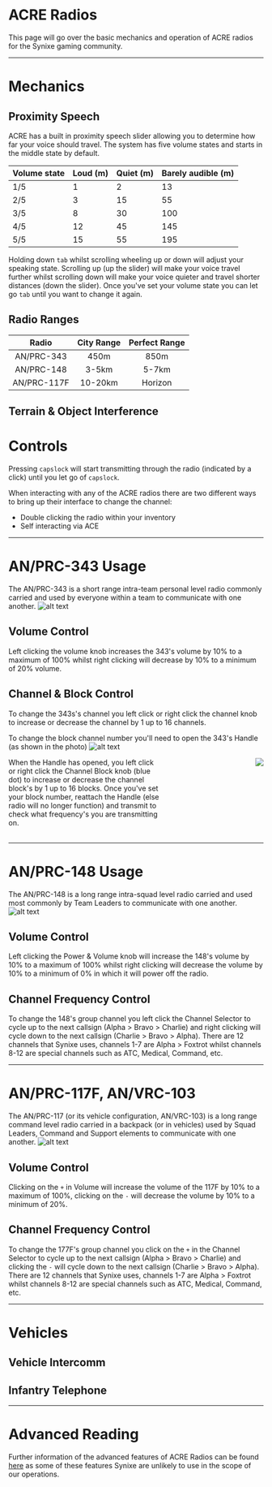 # ACRE Radios
This page will go over the basic mechanics and operation of ACRE radios for the Synixe gaming community.

<hr/>

# Mechanics
## Proximity Speech 
ACRE has a built in proximity speech slider allowing you to determine how far your voice should travel. The system has five volume states and starts in the middle state by default.

| Volume state | Loud (m) | Quiet (m) | Barely audible (m)
| --- | --- | --- | --- 
| 1/5 | 1 | 2 | 13
| 2/5 | 3 | 15 | 55
| 3/5 | 8 | 30 | 100
| 4/5 | 12 | 45 | 145
| 5/5 | 15 | 55 | 195 

Holding down `tab` whilst scrolling wheeling up or down will adjust your speaking state. Scrolling up (up the slider) will make your voice travel further whilst scrolling down will make your voice quieter and travel shorter distances (down the slider). Once you've set your volume state you can let go `tab` until you want to change it again.  

<!-- GIF demonstrating changing volume state here -->

## Radio Ranges
|     Radio    |  City Range  |  Perfect Range  |
| :----------: | :----------: | :-------------: |
|  AN/PRC-343  |     450m     |      850m       |
|  AN/PRC-148  |     3-5km    |      5-7km      |
|  AN/PRC-117F |    10-20km   |     Horizon     |

## Terrain & Object Interference 

# Controls
Pressing `capslock` will start transmitting through the radio (indicated by a click) until you let go of `capslock`.

When interacting with any of the ACRE radios there are two different ways to bring up their interface to change the channel:
* Double clicking the radio within your inventory 
* Self interacting via ACE 

<hr/>

# AN/PRC-343 Usage
The AN/PRC-343 is a short range intra-team personal level radio commonly carried and used by everyone within a team to communicate with one another. 
![alt text](https://cdn.discordapp.com/attachments/386271418305871873/566169026359853069/107410_20190412192712_1.png)
## Volume Control
Left clicking the volume knob increases the 343's volume by 10% to a maximum of 100% whilst right clicking will decrease by 10% to a minimum of 20% volume.

## Channel & Block Control
To change the 343s's channel you left click or right click the channel knob to increase or decrease the channel by 1 up to 16 channels.

To change the block channel number you'll need to open the 343's Handle (as shown in the photo)
![alt text](https://cdn.discordapp.com/attachments/386271418305871873/566169598077042719/107410_20190412192722_1_1.png)
<div style="float: left; width: 60%;">When the Handle has opened, you left click or right click the Channel Block knob (blue dot) to increase or decrease the channel block's by 1 up to 16 blocks. Once you've set your block number, reattach the Handle (else radio will no longer function) and transmit to check what frequency's you are transmitting on.</div>
<div style="float: right;">
    <img src="https://cdn.discordapp.com/attachments/386271418305871873/566164053463007232/107410_20190412193116_1.png"/>
</div>
<div style="clear: both;"><br/></div>
<hr/>

# AN/PRC-148 Usage
The AN/PRC-148 is a long range intra-squad level radio carried and used most commonly by Team Leaders to communicate with one another.
![alt text](https://cdn.discordapp.com/attachments/386271418305871873/566166548079968268/107410_20190412192623_1.png)
## Volume Control
Left clicking the Power & Volume knob will increase the 148's volume by 10% to a maximum of 100% whilst right clicking will decrease the volume by 10% to a minimum of 0% in which it will power off the radio.

## Channel Frequency Control
To change the 148's group channel you left click the Channel Selector to cycle up to the next callsign (Alpha > Bravo > Charlie) and right clicking will cycle down to the next callsign (Charlie > Bravo > Alpha). There are 12 channels that Synixe uses, channels 1-7 are Alpha > Foxtrot whilst channels 8-12 are special channels such as ATC, Medical, Command, etc.

<hr/>

# AN/PRC-117F, AN/VRC-103
The AN/PRC-117 (or its vehicle configuration, AN/VRC-103) is a long range command level radio carried in a backpack (or in vehicles) used by Squad Leaders, Command and Support elements to communicate with one another. 
![alt text](https://cdn.discordapp.com/attachments/386271418305871873/566177584724049920/107410_20190412192535_1_1.png) 
## Volume Control
Clicking on the `+` in Volume will increase the volume of the 117F by 10% to a maximum of 100%, clicking on the `-` will decrease the volume by 10% to a minimum of 20%. 
## Channel Frequency Control
To change the 177F's group channel you click on the `+` in the Channel Selector to cycle up to the next callsign (Alpha > Bravo > Charlie) and clicking the `-` will cycle down to the next callsign (Charlie > Bravo > Alpha). There are 12 channels that Synixe uses, channels 1-7 are Alpha > Foxtrot whilst channels 8-12 are special channels such as ATC, Medical, Command, etc.

<hr/>

# Vehicles
## Vehicle Intercomm
## Infantry Telephone

<hr/>

# Advanced Reading
Further information of the advanced features of ACRE Radios can be found [here](http://acre2.idi-systems.com/wiki/radios/overview) as some of these features Synixe are unlikely to use in the scope of our operations.
